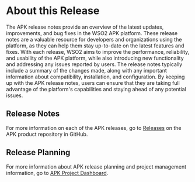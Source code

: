 # About this Release

The APK release notes provide an overview of the latest updates, improvements, and bug fixes in the WSO2 APK platform. These release notes are a valuable resource for developers and organizations using the platform, as they can help them stay up-to-date on the latest features and fixes. With each release, WSO2 aims to improve the performance, reliability, and usability of the APK platform, while also introducing new functionality and addressing any issues reported by users. The release notes typically include a summary of the changes made, along with any important information about compatibility, installation, and configuration. By keeping up with the APK release notes, users can ensure that they are taking full advantage of the platform's capabilities and staying ahead of any potential issues.

## Release Notes

For more information on each of the APK releases, go to [Releases](https://github.com/wso2/apk/releases) on the APK product repository in GitHub.

## Release Planning

For more information about APK release planning and project management information, go to [APK Project Dashboard](https://github.com/orgs/wso2/projects/80/).
